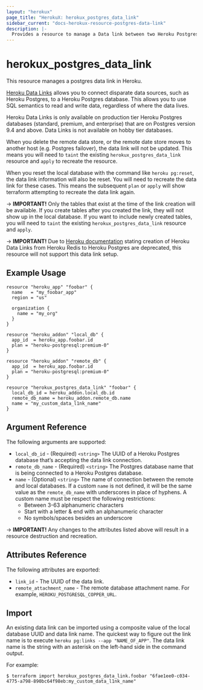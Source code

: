 ```yaml
---
layout: "herokux"
page_title: "HerokuX: herokux_postgres_data_link"
sidebar_current: "docs-herokux-resource-postgres-data-link"
description: |-
  Provides a resource to manage a Data link between two Heroku Postgres databases.
---
```


# herokux\_postgres\_data\_link

This resource manages a postgres data link in Heroku.

[Heroku Data Links](https://devcenter.heroku.com/articles/heroku-data-links) allows you to connect disparate
data sources, such as Heroku Postgres, to a Heroku Postgres database.
This allows you to use SQL semantics to read and write data, regardless of where the data lives.

Heroku Data Links is only available on production tier Heroku Postgres databases (standard, premium, and enterprise)
that are on Postgres version 9.4 and above. Data Links is not available on hobby tier databases.

When you delete the remote data store, or the remote date store moves to another host (e.g. Postgres failover),
the data link will not be updated. This means you will need to `taint` the existing `herokux_postgres_data_link` resource
and `apply` to recreate the resource.

When you reset the local database with the command like `heroku pg:reset`, the data link information will also be reset.
You will need to recreate the data link for these cases. This means the subsequent `plan` or `apply` will show terraform
attempting to recreate the data link again.

-> **IMPORTANT!**
Only the tables that exist at the time of the link creation will be available. If you create tables after you created
the link, they will not show up in the local database. If you want to include newly created tables, you will need
to `taint` the existing `herokux_postgres_data_link` resource and `apply`.

-> **IMPORTANT!**
Due to [Heroku documentation](https://devcenter.heroku.com/articles/heroku-data-links#linking-heroku-redis-to-heroku-postgres)
stating creation of Heroku Data Links from Heroku Redis to Heroku Postgres are deprecated, this resource will not support
this data link setup.

## Example Usage

```hcl-terraform
resource "heroku_app" "foobar" {
  name   = "my_foobar_app"
  region = "us"

  organization {
    name = "my_org"
  }
}

resource "heroku_addon" "local_db" {
  app_id  = heroku_app.foobar.id
  plan = "heroku-postgresql:premium-0"
}

resource "heroku_addon" "remote_db" {
  app_id  = heroku_app.foobar.id
  plan = "heroku-postgresql:premium-0"
}

resource "herokux_postgres_data_link" "foobar" {
  local_db_id = heroku_addon.local_db.id
  remote_db_name = heroku_addon.remote_db.name
  name = "my_custom_data_l1nk_name"
}
```

## Argument Reference

The following arguments are supported:

* `local_db_id` - (Required) `<string>` The UUID of a Heroku Postgres database that’s accepting the data link connection.
* `remote_db_name` - (Required) `<string>` The Postgres database name that is being connected to a Heroku Postgres database.
* `name` - (Optional) `<string>` The name of connection between the remote and local databases. If a custom `name`
is not defined, it will be the same value as the `remote_db_name` with underscores in place of hyphens.
A custom name must be respect the following restrictions:
    * Between 3-63 alphanumeric characters
    * Start with a letter & end with an alphanumeric character
    * No symbols/spaces besides an underscore

-> **IMPORTANT!**
Any changes to the attributes listed above will result in a resource destruction and recreation.

## Attributes Reference

The following attributes are exported:

* `link_id` - The UUID of the data link.
* `remote_attachment_name` - The remote database attachment name. For example, `HEROKU_POSTGRESQL_COPPER_URL`.

## Import

An existing data link can be imported using a composite value of the local database UUID
and data link name. The quickest way to figure out the link name is to execute `heroku pg:links --app "NAME_OF_APP"`.
The data link name is the string with an asterisk on the left-hand side in the command output.

For example:

```shell script
$ terraform import herokux_postgres_data_link.foobar "6fae1ee0-c034-4775-a798-890bc64f98eb:my_custom_data_l1nk_name"
```
